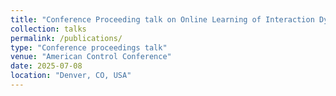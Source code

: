 ```yaml
---
title: "Conference Proceeding talk on Online Learning of Interaction Dynamics with Dual Model Predictive Control for Multi-Agent Systems Using Gaussian Processes"
collection: talks
permalink: /publications/
type: "Conference proceedings talk"
venue: "American Control Conference"
date: 2025-07-08
location: "Denver, CO, USA"
---
```

